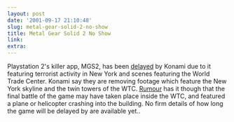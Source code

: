 ```yaml
---
layout: post
date: '2001-09-17 21:10:48'
slug: metal-gear-solid-2-no-show
title: Metal Gear Solid 2 No Show
link: 
extra: 
---
```


Playstation 2's killer app, MGS2, has been [delayed](http://www.fgnonline.com/playstation2/news/19940.html) by Konami due to it featuring terrorist activity in New York and scenes featuring the World Trade Center. Konami say they are removing footage which feature the New York skyline and the twin towers of the WTC. [Rumour](http://www.tendogamers.com/cgi-bin/newspro/fullnews.cgi?newsid1000754482,29977,) has it though that the final battle of the game may have taken place inside the WTC, and featured a plane or helicopter crashing into the building. No firm details of how long the game will be delayed by are available yet.. 